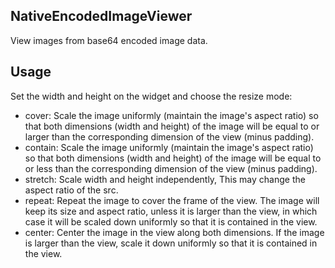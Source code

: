## NativeEncodedImageViewer
View images from base64 encoded image data.

## Usage
Set the width and height on the widget and choose the resize mode:
- cover: Scale the image uniformly (maintain the image's aspect ratio) so that both dimensions (width and height) of the image will be equal to or larger than the corresponding dimension of the view (minus padding).
- contain: Scale the image uniformly (maintain the image's aspect ratio) so that both dimensions (width and height) of the image will be equal to or less than the corresponding dimension of the view (minus padding).
- stretch: Scale width and height independently, This may change the aspect ratio of the src.
- repeat: Repeat the image to cover the frame of the view. The image will keep its size and aspect ratio, unless it is larger than the view, in which case it will be scaled down uniformly so that it is contained in the view.
- center: Center the image in the view along both dimensions. If the image is larger than the view, scale it down uniformly so that it is contained in the view.
